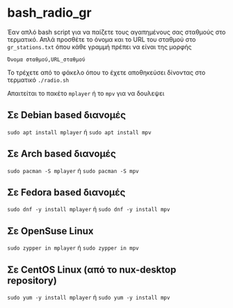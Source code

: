 # bash_radio_gr
Έαν απλό bash script για να παίζετε τους αγαπημένους σας σταθμούς στο τερματικό. Απλά προσθέτε το όνομα και το URL του σταθμού στο ```gr_stations.txt``` όπου κάθε γραμμή πρέπει να είναι της μορφής 

```Όνομα σταθμού,URL_σταθμού```

Το τρέχετε από το φάκελο όπου το έχετε αποθηκεύσει δίνοντας στο τερματικό
```./radio.sh```

Απαιτείται το πακέτο ```mplayer``` ή το ```mpv``` για να δουλεψει

## Σε Debian based διανομές
```sudo apt install mplayer``` ή ```sudo apt install mpv```
## Σε Arch based διανομές
```sudo pacman -S mplayer``` ή ```sudo pacman -S mpv```
## Σε Fedora based διανομές
```sudo dnf -y install mplayer``` ή ```sudo dnf -y install mpv```
## Σε OpenSuse Linux
```sudo zypper in mplayer``` ή ```sudo zypper in mpv```
## Σε CentOS Linux (από το nux-desktop repository)
```sudo yum -y install mplayer``` ή ```sudo yum -y install mpv```
